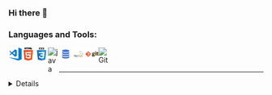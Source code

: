 
### Hi there 👋

<!--
**Yuvraj085/Yuvraj085** is a ✨ _special_ ✨ repository because its `README.md` (this file) appears on your GitHub profile.

Here are some ideas to get you started:

- 🔭 I’m currently working on My Project Omega Server ...
- 🌱 I’m currently learning Lua,C,C++ ...
- 👯 I’m looking to collaborate on Contribute More To Open Source Projects
- 🤔 I’m looking for help with ...
- 💬 Ask me about ...
- 🥅2021 Goals Complete My Project 
- 📫 How to reach me: ...
- 😄 Pronouns: ...
- :) Creative 
- Photography 📷📸 Lover
- ⚡ Fun fact: Playing Games,Live Stream :)
-->

### Languages and Tools:

<img align="left" alt="Visual Studio Code" width="26px" src="https://raw.githubusercontent.com/github/explore/80688e429a7d4ef2fca1e82350fe8e3517d3494d/topics/visual-studio-code/visual-studio-code.png" />
<img align="left" alt="HTML5" width="26px" src="https://raw.githubusercontent.com/github/explore/80688e429a7d4ef2fca1e82350fe8e3517d3494d/topics/html/html.png" />
<img align="left" alt="CSS3" width="26px" src="https://raw.githubusercontent.com/github/explore/80688e429a7d4ef2fca1e82350fe8e3517d3494d/topics/css/css.png" />
<img align="left" alt="java" width="22px" src="https://www.flaticon.com/svg/static/icons/svg/226/226777.svg"/>
<img align="left" alt="SQL" width="26px" src="https://raw.githubusercontent.com/github/explore/80688e429a7d4ef2fca1e82350fe8e3517d3494d/topics/sql/sql.png" />
<img align="left" alt="MySQL" width="26px" src="https://raw.githubusercontent.com/github/explore/80688e429a7d4ef2fca1e82350fe8e3517d3494d/topics/mysql/mysql.png" />
<img align="left" alt="Git" width="26px" src="https://raw.githubusercontent.com/github/explore/80688e429a7d4ef2fca1e82350fe8e3517d3494d/topics/git/git.png" />
<img align="left" alt="Git" width="26px" src="https://raw.githubusercontent.com/github/explore/https:/72809460/110151279-4d7eef00-7e06-11eb-8169-557ae068c6bb.png/topics/lua/1200px-Lua-Logo.svg.png" />



<br />
<br />

---
<details>
  <img align="left" alt="Yuvraj085 Github Stats" src="https://github-readme-stats.codestackr.vercel.app/api?username=Yuvraj085&amp;show_icons=true&amp;hide_border=true&amp;count_private=true" style="max-width:100%;">

  
